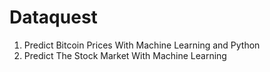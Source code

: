 # Dataquest

1. Predict Bitcoin Prices With Machine Learning and Python
2. Predict The Stock Market With Machine Learning
